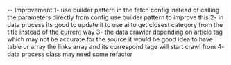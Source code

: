 -- Improvement
1- use builder pattern in the fetch config instead of calling the parameters directly from config use builder pattern to improve this
2- in data process its good to update it to use ai to get closest category from the title instead of the current way
3- the data crawler depending on article tag which may not be accurate for the source it would be good idea to have table or array the links array and its correspond  tage will start crawl from 
4- data process class may need some refactor
